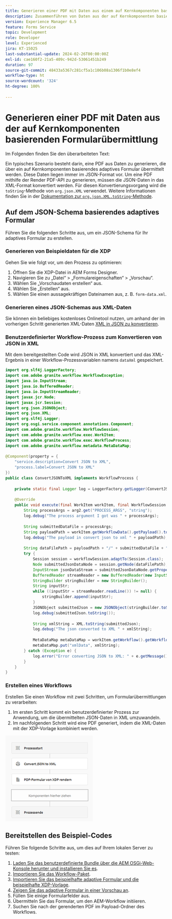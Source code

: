 ```yaml
---
title: Generieren einer PDF mit Daten aus einem auf Kernkomponenten basierenden adaptiven Formular
description: Zusammenführen von Daten aus der auf Kernkomponenten basierenden Formularübermittlung mit der XDP-Vorlage im Workflow
version: Experience Manager 6.5
feature: Forms Service
topic: Development
role: Developer
level: Experienced
jira: KT-15025
last-substantial-update: 2024-02-26T00:00:00Z
exl-id: cae160f2-21a5-409c-942d-53061451b249
duration: 97
source-git-commit: 48433a5367c281cf5a1c106b08a1306f1b0e8ef4
workflow-type: ht
source-wordcount: '324'
ht-degree: 100%

---
```


# Generieren einer PDF mit Daten aus der auf Kernkomponenten basierenden Formularübermittlung

Im Folgenden finden Sie den überarbeiteten Text:

Ein typisches Szenario besteht darin, eine PDF aus Daten zu generieren, die über ein auf Kernkomponenten basierendes adaptives Formular übermittelt werden. Diese Daten liegen immer im JSON-Format vor. Um eine PDF mithilfe der Render PDF-API zu generieren, müssen die JSON-Daten in das XML-Format konvertiert werden. Für diesen Konvertierungsvorgang wird die `toString`-Methode von `org.json.XML` verwendet. Weitere Informationen finden Sie in der [Dokumentation zur `org.json.XML.toString`-Methode](https://www.javadoc.io/doc/org.json/json/20171018/org/json/XML.html#toString-java.lang.Object-).

## Auf dem JSON-Schema basierendes adaptives Formular

Führen Sie die folgenden Schritte aus, um ein JSON-Schema für Ihr adaptives Formular zu erstellen.

### Generieren von Beispieldaten für die XDP

Gehen Sie wie folgt vor, um den Prozess zu optimieren:

1. Öffnen Sie die XDP-Datei in AEM Forms Designer.
1. Navigieren Sie zu „Datei“ > „Formulareigenschaften“ > „Vorschau“.
1. Wählen Sie „Vorschaudaten erstellen“ aus.
1. Wählen Sie „Erstellen“ aus.
1. Wählen Sie einen aussagekräftigen Dateinamen aus, z. B. `form-data.xml`.

### Generieren eines JSON-Schemas aus XML-Daten

Sie können ein beliebiges kostenloses Onlinetool nutzen, um anhand der im vorherigen Schritt generierten XML-Daten [XML in JSON zu konvertieren](https://jsonformatter.org/xml-to-jsonschema).

### Benutzerdefinierter Workflow-Prozess zum Konvertieren von JSON in XML

Mit dem bereitgestellten Code wird JSON in XML konvertiert und das XML-Ergebnis in einer Workflow-Prozessvariablen namens `dataXml` gespeichert.

```java
import org.slf4j.LoggerFactory;
import com.adobe.granite.workflow.WorkflowException;
import java.io.InputStream;
import java.io.BufferedReader;
import java.io.InputStreamReader;
import javax.jcr.Node;
import javax.jcr.Session;
import org.json.JSONObject;
import org.json.XML;
import org.slf4j.Logger;
import org.osgi.service.component.annotations.Component;
import com.adobe.granite.workflow.WorkflowSession;
import com.adobe.granite.workflow.exec.WorkItem;
import com.adobe.granite.workflow.exec.WorkflowProcess;
import com.adobe.granite.workflow.metadata.MetaDataMap;

@Component(property = {
    "service.description=Convert JSON to XML",
    "process.label=Convert JSON to XML"
})
public class ConvertJSONToXML implements WorkflowProcess {

    private static final Logger log = LoggerFactory.getLogger(ConvertJSONToXML.class);

    @Override
    public void execute(final WorkItem workItem, final WorkflowSession workflowSession, final MetaDataMap arg2) throws WorkflowException {
        String processArgs = arg2.get("PROCESS_ARGS", "string");
        log.debug("The process argument I got was " + processArgs);
        
        String submittedDataFile = processArgs;
        String payloadPath = workItem.getWorkflowData().getPayload().toString();
        log.debug("The payload in convert json to xml " + payloadPath);
        
        String dataFilePath = payloadPath + "/" + submittedDataFile + "/jcr:content";
        try {
            Session session = workflowSession.adaptTo(Session.class);
            Node submittedJsonDataNode = session.getNode(dataFilePath);
            InputStream jsonDataStream = submittedJsonDataNode.getProperty("jcr:data").getBinary().getStream();
            BufferedReader streamReader = new BufferedReader(new InputStreamReader(jsonDataStream, "UTF-8"));
            StringBuilder stringBuilder = new StringBuilder();
            String inputStr;
            while ((inputStr = streamReader.readLine()) != null) {
                stringBuilder.append(inputStr);
            }
            JSONObject submittedJson = new JSONObject(stringBuilder.toString());
            log.debug(submittedJson.toString());
            
            String xmlString = XML.toString(submittedJson);
            log.debug("The json converted to XML " + xmlString);
            
            MetaDataMap metaDataMap = workItem.getWorkflow().getWorkflowData().getMetaDataMap();
            metaDataMap.put("xmlData", xmlString);
        } catch (Exception e) {
            log.error("Error converting JSON to XML: " + e.getMessage(), e);
        }
    }
}
```

### Erstellen eines Workflows

Erstellen Sie einen Workflow mit zwei Schritten, um Formularübermittlungen zu verarbeiten:

1. Im ersten Schritt kommt ein benutzerdefinierter Prozess zur Anwendung, um die übermittelten JSON-Daten in XML umzuwandeln.
1. Im nachfolgenden Schritt wird eine PDF generiert, indem die XML-Daten mit der XDP-Vorlage kombiniert werden.

![JSON-Konvertierung in XML](assets/json-to-xml-process-step.png)


## Bereitstellen des Beispiel-Codes

Führen Sie folgende Schritte aus, um dies auf Ihrem lokalen Server zu testen:

1. [Laden Sie das benutzerdefinierte Bundle über die AEM OSGi-Web-Konsole herunter und installieren Sie es](assets/convertJsonToXML.core-1.0.0-SNAPSHOT.jar).
1. [Importieren Sie das Workflow-Paket](assets/workflow_to_render_pdf.zip).
1. [Importieren Sie das beispielhafte adaptive Formular und die beispielhafte XDP-Vorlage](assets/adaptive_form_and_xdp_template.zip).
1. [Zeigen Sie das adaptive Formular in einer Vorschau an](http://localhost:4502/content/dam/formsanddocuments/f23/jcr:content?wcmmode=disabled).
1. Füllen Sie einige Formularfelder aus.
1. Übermitteln Sie das Formular, um den AEM-Workflow initiieren.
1. Suchen Sie nach der gerenderten PDF im Payload-Ordner des Workflows.
